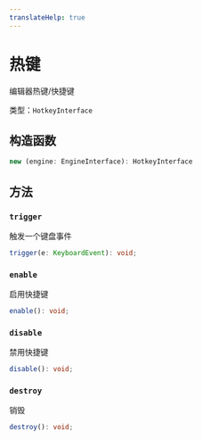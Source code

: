 ```yaml
---
translateHelp: true
---
```


# 热键

编辑器热键/快捷键

类型：`HotkeyInterface`

## 构造函数

```ts
new (engine: EngineInterface): HotkeyInterface
```

## 方法

### `trigger`

触发一个键盘事件

```ts
trigger(e: KeyboardEvent): void;
```

### `enable`

启用快捷键

```ts
enable(): void;
```

### `disable`

禁用快捷键

```ts
disable(): void;
```

### `destroy`

销毁

```ts
destroy(): void;
```
